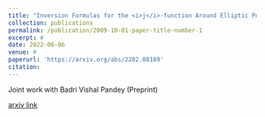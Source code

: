 ```yaml
---
title: "Inversion Formulas for the <i>j</i>-function Around Elliptic Points"
collection: publications
permalink: /publication/2009-10-01-paper-title-number-1
excerpt: #
date: 2022-06-06
venue: #
paperurl: 'https://arxiv.org/abs/2202.08189'
citation: 
---
```

Joint work with Badri Vishal Pandey (Preprint)

[arxiv link](https://arxiv.org/abs/2202.08189)

